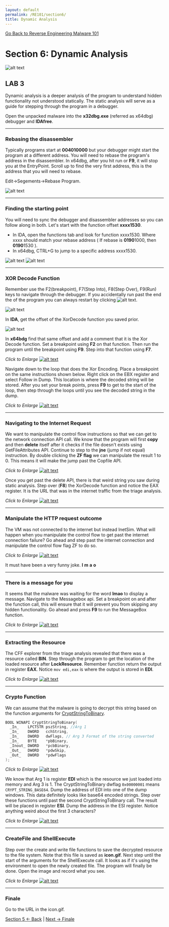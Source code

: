 ```yaml
---
layout: default
permalink: /RE101/section6/
title: Dynamic Analysis
---
```

[Go Back to Reverse Engineering Malware 101](https://securedorg.github.io/RE101/)

# Section 6: Dynamic Analysis #

![alt text](https://securedorg.github.io/images/hackerman.gif "hackerman")

## LAB 3
Dynamic analysis is a deeper analysis of the program to understand hidden functionality not understood statically. The static analysis will serve as a guide for stepping through the program in a debugger.

Open the unpacked malware into the **x32dbg.exe** (referred as x64dbg) debugger and **IDAfree**.

--- 

### Rebasing the disassembler

Typically programs start at **004010000** but your debugger might start the program at a different address. You will need to rebase the program's address in the disassembler. In x64dbg, after you hit run or **F9**, it will stop you at the EntryPoint. Scroll up to find the very first address, this is the address that you will need to rebase. 

Edit->Segements->Rebase Program.

![alt text](https://securedorg.github.io/images/dyn2.png "Victim and Sniffer")

--- 

### Finding the starting point

You will need to sync the debugger and disassembler addresses so you can follow along in both. Let's start with the function offset **xxxx1530**.
* In IDA, open the functions tab and look for function xxxx1530. Where xxxx should match your rebase address ( If rebase is **0190**1000, then **0190**1530 ).
* In x64dbg, CTRL+G to jump to a specific address xxxx1530.

![alt text](https://securedorg.github.io/images/dyn3.png "IDAmain")
![alt text](https://securedorg.github.io/images/dyn4.png "x64dbg Jump")

---

### XOR Decode Function

Remember use the F2(breakpoint), F7(Step Into), F8(Step Over), F9(Run) keys to navigate through the debugger. If you accidentally run past the end the of the program you can always restart by clicking ![alt text](https://securedorg.github.io/images/restart.png "restart").

![alt text](https://securedorg.github.io/images/dyn6.png "xordecode")

In **IDA**, get the offset of the XorDecode function you saved prior.

![alt text](https://securedorg.github.io/images/dyn8.png "xordecode")

In **x64bdg** find that same offset and add a comment that it is the Xor Decode function. Set a breakpoint using **F2** on that function. Then run the program until the breakpoint using **F9**. Step into that function using **F7**.

*Click to Enlarge*
[![alt text](https://securedorg.github.io/images/dyn5.gif "xordecode")](https://securedorg.github.io/images/dyn5.gif)

Navigate down to the loop that does the Xor Encoding. Place a breakpoint on the same instructions shown below. Right click on the EBX register and select Follow in Dump. This location is where the decoded string will be stored. After you set your break points, press **F9** to get to the start of the loop, then step through the loops until you see the decoded string in the dump.

*Click to Enlarge*
[![alt text](https://securedorg.github.io/images/dyn9.png "xordecode")](https://securedorg.github.io/images/dyn9.png)

---

### Navigating to the Internet Request

We want to manipulate the control flow instructions so that we can get to the network connection API call. We know that the program will first **copy** and then **delete** itself after it checks if the file doesn't exists using GetFileAttributes API. Continue to step to the **jne** (jump if not equal) instruction. By double clicking the **ZF flag** we can manipulate the result 1 to 0. This means it will make the jump past the Copfile API.

*Click to Enlarge*
[![alt text](https://securedorg.github.io/images/dyn10.gif "ZF Flag")](https://securedorg.github.io/images/dyn10.gif)

Once you get past the delete API, there is that weird string you saw during static analysis. Step over (**F8**) the XorDecode function and notice the EAX register. It is the URL that was in the internet traffic from the triage analysis. 

*Click to Enlarge*
[![alt text](https://securedorg.github.io/images/dyn11.png "Nav to Internet")](https://securedorg.github.io/images/dyn11.png)

---

### Manipulate the HTTP request outcome

The VM was not connected to the internet but instead InetSim. What will happen when you manipulate the control flow to get past the internet connection failure? Go ahead and step past the internet connection and manipulate the control flow flag ZF to do so.

*Click to Enlarge*
[![alt text](https://securedorg.github.io/images/dyn12.gif "Nav past Internet")](https://securedorg.github.io/images/dyn12.gif)

It must have been a very funny joke. **l** **m** **a** **o**

---

### There is a message for you

It seems that the malware was waiting for the word **lmao** to display a message. Navigate to the Messagebox api. Set a breakpoint on and after the function call, this will ensure that it will prevent you from skipping any hidden functionality. Go ahead and press **F9** to run the MessageBox function.

*Click to Enlarge*
[![alt text](https://securedorg.github.io/images/dyn13.gif "Yo this is Dope")](https://securedorg.github.io/images/dyn13.gif)

---

### Extracting the Resource

The CFF explorer from the triage analysis revealed that there was a resource called **BIN**. Step through the program to get the location of the loaded resource after **LockResource**. Remember function return the output in register **EAX**.  Notice `mov edi,eax` is where the output is stored in **EDI**.

*Click to Enlarge*
[![alt text](https://securedorg.github.io/images/dyn14.png "ResourceLoad")](https://securedorg.github.io/images/dyn14.png)

---

### Crypto Function

We can assume that the malware is going to decrypt this string based on the function arguments for [CryptStringToBinary](https://msdn.microsoft.com/en-us/library/windows/desktop/aa380285.aspx).

```C++
BOOL WINAPI CryptStringToBinary(
  _In_    LPCTSTR pszString, //Arg 1
  _In_    DWORD   cchString,
  _In_    DWORD   dwFlags, // Arg 3 Format of the string converted
  _In_    BYTE    *pbBinary,
  _Inout_ DWORD   *pcbBinary,
  _Out_   DWORD   *pdwSkip,
  _Out_   DWORD   *pdwFlags
);
```

*Click to Enlarge*
[![alt text](https://securedorg.github.io/images/dyn15.png "CryptString")](https://securedorg.github.io/images/dyn15.png)

We know that Arg 1 is register **EDI** which is the resource we just loaded into memory and Arg 3 is 1. The CryptStringToBinary dwflag `0x00000001` means `CRYPT_STRING_BASE64`. Dump the address of EDI into one of the dump windows. This data definitely looks like base64 encoded strings. Step over these functions until past the second CryptStringToBinary call. The result will be placed in register **ESI**. Dump the address in the ESI register. Notice anything weird about the first 3 characters?

*Click to Enlarge*
[![alt text](https://securedorg.github.io/images/dyn16.png "Post CryptString")](https://securedorg.github.io/images/dyn16.png)

---

### CreateFile and ShellExecute

Step over the create and write file functions to save the decrypted resource to the file system. Note that this file is saved as **icon.gif**. Next step until the start of the arguments for the ShellExecute call. It looks as if it's using the environment to open the newly created file. The program will finally be done. Open the image and record what you see.

*Click to Enlarge*
[![alt text](https://securedorg.github.io/images/dyn17.gif "ShellExecute")](https://securedorg.github.io/images/dyn17.gif)

---

### Finale

Go to the URL in the icon.gif.

[Section 5 <- Back](https://securedorg.github.io/RE101/section5) | [Next -> Finale](https://securedorg.github.io/RE101/section6.1)